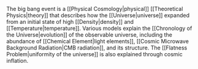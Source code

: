The big bang event is a [[Physical Cosmology|physical]] [[Theoretical Physics|theory]] that describes how the [[Universe|universe]] expanded from an initial state of high [[Density|density]] and [[Temperature|temperature]]. Various models explain the [[Chronology of the Universe|evolution]] of the observable universe, including the abundance of [[Chemical Element|light elements]], [[Cosmic Microwave Background Radiation|CMB radiation]], and its structure. The [[Flatness Problem|uniformity of the universe]] is also explained through cosmic inflation.
